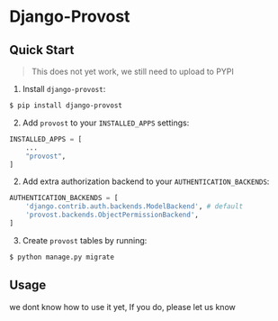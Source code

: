 # Django-Provost

## Quick Start

> This does not yet work, we still need to upload to PYPI

1. Install `django-provost`:

```sh
$ pip install django-provost
```

2. Add `provost` to your `INSTALLED_APPS` settings:

```python
INSTALLED_APPS = [
    ...
    "provost",
]
```

2. Add extra authorization backend to your `AUTHENTICATION_BACKENDS`:

```python
AUTHENTICATION_BACKENDS = [
    'django.contrib.auth.backends.ModelBackend', # default
    'provost.backends.ObjectPermissionBackend',
]
```

3. Create `provost` tables by running:

```sh
$ python manage.py migrate
```

## Usage

we dont know how to use it yet, If you do, please let us know

